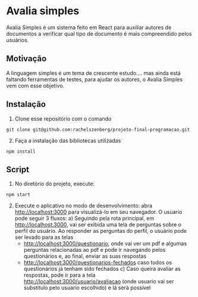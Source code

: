 # Avalia simples
Avalia Simples é um sistema feito em React para auxiliar autores de documentos a verificar qual tipo de documento é mais compreendido pelos usuários.

## Motivação
A linguagem simples é um tema de crescente estudo.... mas ainda está faltando ferramentas de testes, para ajudar os autores, o Avalia Simples vem com esse objetivo.

## Instalação
1. Clone esse repositório com o comando
```
git clone git@github.com:rachelszenberg/projeto-final-programacao.git
```
2. Faça a instalação das bibliotecas utilizadas
```
npm install
```

## Script
1. No diretório do projeto, execute:
```
npm start
```
2. Execute o aplicativo no modo de desenvolvimento: abra [http://localhost:3000](http://localhost:3000) para visualizá-lo em seu navegador. O usuario pode seguir 3 fluxos:
  a) Seguindo pela rota principal, em [http://localhost:3000](http://localhost:3000), vai ser exibida uma tela de perguntas sobre o perfil do usuário. Ao responder as perguntas do perfil, o usuário pode ser levado para as telas
    - [http://localhost:3000/questionario](http://localhost:3000/questionario), onde vai ver um pdf e algumas perguntas relacionadas ao pdf e pode ir navegando pelos questionários e, ao final, enviar as suas respostas
    - [http://localhost:3000/questionarios-fechados](http://localhost:3000/questionarios-fechados) caso todos os questionários já tenham sido fechados
  c) Caso queira avaliar as respostas, pode ir para a tela [http://localhost:3000/usuario/avaliacao](http://localhost:3000/usuario/avaliacao) (onde usuario vai ser substitulo pelo usuario escolhido) e lá será possível
